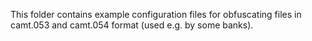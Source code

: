 This folder contains example configuration files for obfuscating files in camt.053 and camt.054 format (used e.g. by some banks).

